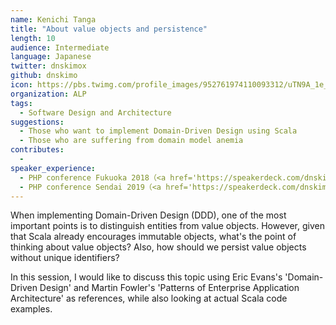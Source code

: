 ```yaml
---
name: Kenichi Tanga
title: "About value objects and persistence"
length: 10
audience: Intermediate
language: Japanese
twitter: dnskimox
github: dnskimo
icon: https://pbs.twimg.com/profile_images/952761974110093312/uTN9A_1e_400x400.jpg
organization: ALP
tags:
  - Software Design and Architecture
suggestions:
  - Those who want to implement Domain-Driven Design using Scala
  - Those who are suffering from domain model anemia
contributes:
  - 
speaker_experience:
  - PHP conference Fukuoka 2018（<a href='https://speakerdeck.com/dnskimo/pofeaadedu-mijie-kudoctrine2'>https://speakerdeck.com/dnskimo/pofeaadedu-mijie-kudoctrine2</a>）
  - PHP conference Sendai 2019（<a href='https://speakerdeck.com/dnskimo/phpdehazimerucqrs'>https://speakerdeck.com/dnskimo/phpdehazimerucqrs</a>）
---
```

When implementing Domain-Driven Design (DDD), one of the most important points is to distinguish entities from value objects. However, given that Scala already encourages immutable objects, what's the point of thinking about value objects? Also, how should we persist value objects without unique identifiers?

In this session, I would like to discuss this topic using Eric Evans's 'Domain-Driven Design' and Martin Fowler's 'Patterns of Enterprise Application Architecture' as references, while also looking at actual Scala code examples.
